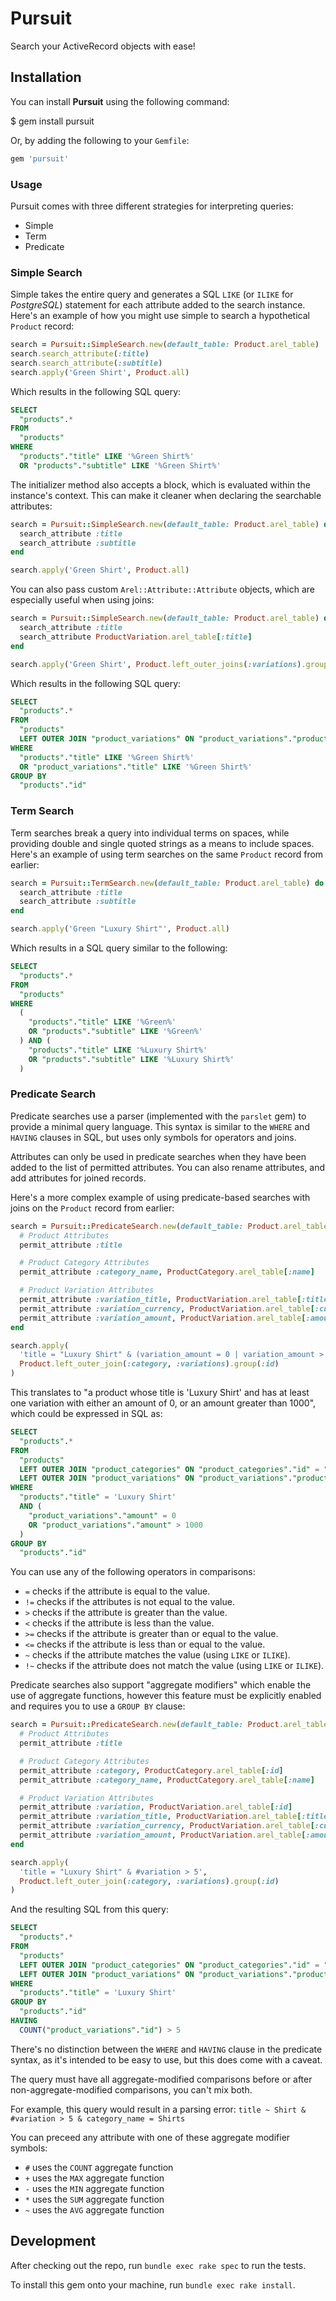 # Pursuit

Search your ActiveRecord objects with ease!

## Installation

You can install **Pursuit** using the following command:

  $ gem install pursuit

Or, by adding the following to your `Gemfile`:

```ruby
gem 'pursuit'
```

### Usage

Pursuit comes with three different strategies for interpreting queries:

- Simple
- Term
- Predicate

### Simple Search

Simple takes the entire query and generates a SQL `LIKE` (or `ILIKE` for *PostgreSQL*) statement for each attribute
added to the search instance. Here's an example of how you might use simple to search a hypothetical `Product` record:

```ruby
search = Pursuit::SimpleSearch.new(default_table: Product.arel_table)
search.search_attribute(:title)
search.search_attribute(:subtitle)
search.apply('Green Shirt', Product.all)
```

Which results in the following SQL query:

```sql
SELECT
  "products".*
FROM
  "products"
WHERE
  "products"."title" LIKE '%Green Shirt%'
  OR "products"."subtitle" LIKE '%Green Shirt%'
```

The initializer method also accepts a block, which is evaluated within the instance's context. This can make it cleaner
when declaring the searchable attributes:

```ruby
search = Pursuit::SimpleSearch.new(default_table: Product.arel_table) do
  search_attribute :title
  search_attribute :subtitle
end

search.apply('Green Shirt', Product.all)
```

You can also pass custom `Arel::Attribute::Attribute` objects, which are especially useful when using joins:

```ruby
search = Pursuit::SimpleSearch.new(default_table: Product.arel_table) do
  search_attribute :title
  search_attribute ProductVariation.arel_table[:title]
end

search.apply('Green Shirt', Product.left_outer_joins(:variations).group(:id))
```

Which results in the following SQL query:

```sql
SELECT
  "products".*
FROM
  "products"
  LEFT OUTER JOIN "product_variations" ON "product_variations"."product_id" = "products"."id"
WHERE
  "products"."title" LIKE '%Green Shirt%'
  OR "product_variations"."title" LIKE '%Green Shirt%'
GROUP BY
  "products"."id"
```

### Term Search

Term searches break a query into individual terms on spaces, while providing double and single quoted strings as a
means to include spaces. Here's an example of using term searches on the same `Product` record from earlier:

```ruby
search = Pursuit::TermSearch.new(default_table: Product.arel_table) do
  search_attribute :title
  search_attribute :subtitle
end

search.apply('Green "Luxury Shirt"', Product.all)
```

Which results in a SQL query similar to the following:

```sql
SELECT
  "products".*
FROM
  "products"
WHERE
  (
    "products"."title" LIKE '%Green%'
    OR "products"."subtitle" LIKE '%Green%'
  ) AND (
    "products"."title" LIKE '%Luxury Shirt%'
    OR "products"."subtitle" LIKE '%Luxury Shirt%'
  )
```

### Predicate Search

Predicate searches use a parser (implemented with the `parslet` gem) to provide a minimal query language.
This syntax is similar to the `WHERE` and `HAVING` clauses in SQL, but uses only symbols for operators and joins.

Attributes can only be used in predicate searches when they have been added to the list of permitted attributes.
You can also rename attributes, and add attributes for joined records.

Here's a more complex example of using predicate-based searches with joins on the `Product` record from earlier:

```ruby
search = Pursuit::PredicateSearch.new(default_table: Product.arel_table) do
  # Product Attributes
  permit_attribute :title

  # Product Category Attributes
  permit_attribute :category_name, ProductCategory.arel_table[:name]

  # Product Variation Attributes
  permit_attribute :variation_title, ProductVariation.arel_table[:title]
  permit_attribute :variation_currency, ProductVariation.arel_table[:currency]
  permit_attribute :variation_amount, ProductVariation.arel_table[:amount]
end

search.apply(
  'title = "Luxury Shirt" & (variation_amount = 0 | variation_amount > 1000)',
  Product.left_outer_join(:category, :variations).group(:id)
)
```

This translates to "a product whose title is 'Luxury Shirt' and has at least one variation with either an amount of 0,
or an amount greater than 1000", which could be expressed in SQL as:

```sql
SELECT
  "products".*
FROM
  "products"
  LEFT OUTER JOIN "product_categories" ON "product_categories"."id" = "products"."category_id"
  LEFT OUTER JOIN "product_variations" ON "product_variations"."product_id" = "products"."id"
WHERE
  "products"."title" = 'Luxury Shirt'
  AND (
    "product_variations"."amount" = 0
    OR "product_variations"."amount" > 1000
  )
GROUP BY
  "products"."id"
```

You can use any of the following operators in comparisons:

- `=` checks if the attribute is equal to the value.
- `!=` checks if the attributes is not equal to the value.
- `>` checks if the attribute is greater than the value.
- `<` checks if the attribute is less than the value.
- `>=` checks if the attribute is greater than or equal to the value.
- `<=` checks if the attribute is less than or equal to the value.
- `~` checks if the attribute matches the value (using `LIKE` or `ILIKE`).
- `!~` checks if the attribute does not match the value (using `LIKE` or `ILIKE`).

Predicate searches also support "aggregate modifiers" which enable the use of aggregate functions, however this feature
must be explicitly enabled and requires you to use a `GROUP BY` clause:

```ruby
search = Pursuit::PredicateSearch.new(default_table: Product.arel_table, permit_aggregate_modifiers: true) do
  # Product Attributes
  permit_attribute :title

  # Product Category Attributes
  permit_attribute :category, ProductCategory.arel_table[:id]
  permit_attribute :category_name, ProductCategory.arel_table[:name]

  # Product Variation Attributes
  permit_attribute :variation, ProductVariation.arel_table[:id]
  permit_attribute :variation_title, ProductVariation.arel_table[:title]
  permit_attribute :variation_currency, ProductVariation.arel_table[:currency]
  permit_attribute :variation_amount, ProductVariation.arel_table[:amount]
end

search.apply(
  'title = "Luxury Shirt" & #variation > 5',
  Product.left_outer_join(:category, :variations).group(:id)
)
```

And the resulting SQL from this query:

```sql
SELECT
  "products".*
FROM
  "products"
  LEFT OUTER JOIN "product_categories" ON "product_categories"."id" = "products"."category_id"
  LEFT OUTER JOIN "product_variations" ON "product_variations"."product_id" = "products"."id"
WHERE
  "products"."title" = 'Luxury Shirt'
GROUP BY
  "products"."id"
HAVING
  COUNT("product_variations"."id") > 5
```

There's no distinction between the `WHERE` and `HAVING` clause in the predicate syntax, as it's intended to be easy to
use, but this does come with a caveat.

The query must have all aggregate-modified comparisons before or after non-aggregate-modified comparisons, you can't
mix both.

For example, this query would result in a parsing error: `title ~ Shirt & #variation > 5 & category_name = Shirts`

You can preceed any attribute with one of these aggregate modifier symbols:

- `#` uses the `COUNT` aggregate function
- `+` uses the `MAX` aggregate function
- `-` uses the `MIN` aggregate function
- `*` uses the `SUM` aggregate function
- `~` uses the `AVG` aggregate function

## Development

After checking out the repo, run `bundle exec rake spec` to run the tests.

To install this gem onto your machine, run `bundle exec rake install`.
